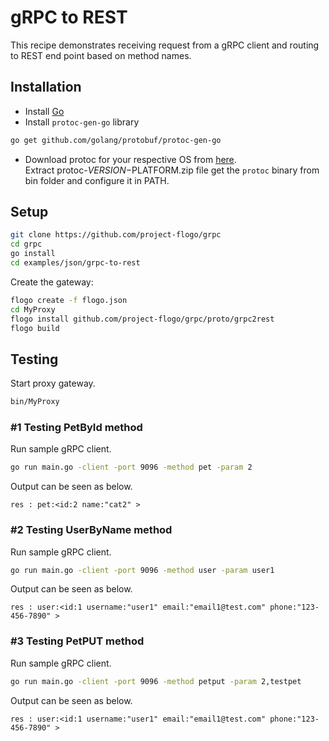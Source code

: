 # gRPC to REST
This recipe demonstrates receiving request from a gRPC client and routing to REST end point based on method names.

## Installation
* Install [Go](https://golang.org/)
* Install `protoc-gen-go` library
```bash
go get github.com/golang/protobuf/protoc-gen-go
```
* Download protoc for your respective OS from [here](https://github.com/google/protobuf/releases).<br>Extract protoc-$VERSION-$PLATFORM.zip file get the `protoc` binary from bin folder and configure it in PATH.

## Setup
```bash
git clone https://github.com/project-flogo/grpc
cd grpc
go install
cd examples/json/grpc-to-rest
```

Create the gateway:
```bash
flogo create -f flogo.json
cd MyProxy
flogo install github.com/project-flogo/grpc/proto/grpc2rest
flogo build
```

## Testing
Start proxy gateway.
```bash
bin/MyProxy
```

### #1 Testing PetById method
Run sample gRPC client.
```bash
go run main.go -client -port 9096 -method pet -param 2
```
Output can be seen as below.
```
res : pet:<id:2 name:"cat2" >
```
### #2 Testing UserByName method
Run sample gRPC client.
```bash
go run main.go -client -port 9096 -method user -param user1
```
Output can be seen as below.
```
res : user:<id:1 username:"user1" email:"email1@test.com" phone:"123-456-7890" >
```
### #3 Testing PetPUT method
Run sample gRPC client.
```bash
go run main.go -client -port 9096 -method petput -param 2,testpet
```
Output can be seen as below.
```
res : user:<id:1 username:"user1" email:"email1@test.com" phone:"123-456-7890" >
```
